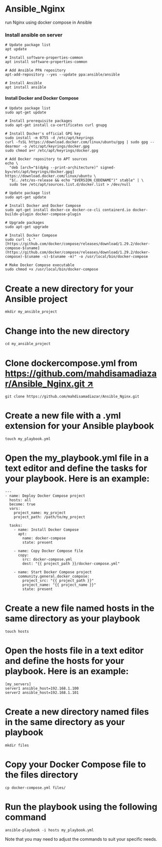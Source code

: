 
# Ansible_Nginx
run Nginx using docker compose in Ansible

### Install ansible on server
```
# Update package list
apt update

# Install software-properties-common
apt install software-properties-common

# Add Ansible PPA repository
apt-add-repository --yes --update ppa:ansible/ansible

# Install Ansible
apt install ansible
```

#### Install Docker and Docker Compose
```
# Update package list
sudo apt-get update

# Install prerequisite packages
sudo apt-get install ca-certificates curl gnupg

# Install Docker's official GPG key
sudo install -m 0755 -d /etc/apt/keyrings
curl -fsSL https://download.docker.com/linux/ubuntu/gpg | sudo gpg --dearmor -o /etc/apt/keyrings/docker.gpg
sudo chmod a+r /etc/apt/keyrings/docker.gpg

# Add Docker repository to APT sources
echo \
  "deb [arch="$(dpkg --print-architecture)" signed-by=/etc/apt/keyrings/docker.gpg] https://download.docker.com/linux/ubuntu \
  "$(. /etc/os-release && echo "$VERSION_CODENAME")" stable" | \
  sudo tee /etc/apt/sources.list.d/docker.list > /dev/null

# Update package list
sudo apt-get update

# Install Docker and Docker Compose
sudo apt-get install docker-ce docker-ce-cli containerd.io docker-buildx-plugin docker-compose-plugin
```

```
# Upgrade packages
sudo apt-get upgrade

# Install Docker Compose
sudo curl -L "[https://github.com/docker/compose/releases/download/1.29.2/docker-compose-$(uname](https://github.com/docker/compose/releases/download/1.29.2/docker-compose)-$(uname -s)-$(uname -m)" -o /usr/local/bin/docker-compose

# Make Docker Compose executable
sudo chmod +x /usr/local/bin/docker-compose
```

# Create a new directory for your Ansible project
```
mkdir my_ansible_project
```

# Change into the new directory
```
cd my_ansible_project
```

# Clone dockercompose.yml from [https://github.com/mahdisamadiazar/Ansible_Nginx.git ↗](https://github.com/mahdisamadiazar/Ansible_Nginx.git)
```
git clone https://github.com/mahdisamadiazar/Ansible_Nginx.git
```

# Create a new file with a .yml extension for your Ansible playbook
```
touch my_playbook.yml
```

# Open the my_playbook.yml file in a text editor and define the tasks for your playbook. Here is an example:
```
---
- name: Deploy Docker Compose project
  hosts: all
  become: true
  vars:
    project_name: my_project
    project_path: /path/to/my_project

  tasks:
    - name: Install Docker Compose
      apt:
        name: docker-compose
        state: present

    - name: Copy Docker Compose file
      copy:
        src: docker-compose.yml
        dest: "{{ project_path }}/docker-compose.yml"

    - name: Start Docker Compose project
      community.general.docker_compose:
        project_src: "{{ project_path }}"
        project_name: "{{ project_name }}"
        state: present
```

# Create a new file named hosts in the same directory as your playbook
```
touch hosts
```

# Open the hosts file in a text editor and define the hosts for your playbook. Here is an example:
```
[my_servers]
server1 ansible_host=192.168.1.100
server2 ansible_host=192.168.1.101
```

# Create a new directory named files in the same directory as your playbook
```
mkdir files
```

# Copy your Docker Compose file to the files directory
```
cp docker-compose.yml files/
```

# Run the playbook using the following command
```
ansible-playbook -i hosts my_playbook.yml
```

Note that you may need to adjust the commands to suit your specific needs.
